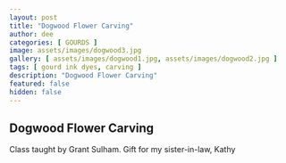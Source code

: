 ```yaml
---
layout: post
title: "Dogwood Flower Carving"
author: dee
categories: [ GOURDS ]
image: assets/images/dogwood3.jpg
gallery: [ assets/images/dogwood1.jpg, assets/images/dogwood2.jpg ]
tags: [ gourd ink dyes, carving ]
description: "Dogwood Flower Carving"
featured: false
hidden: false
---
```


## Dogwood Flower Carving

Class taught by Grant Sulham.
Gift for my sister-in-law, Kathy
